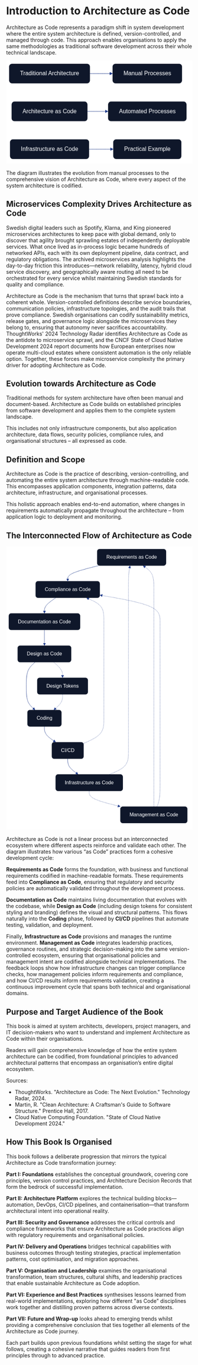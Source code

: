 # Introduction to Architecture as Code

Architecture as Code represents a paradigm shift in system development where the entire system architecture is defined, version-controlled, and managed through code. This approach enables organisations to apply the same methodologies as traditional software development across their whole technical landscape.

![Introduction to Architecture as Code](images/diagram_01_introduction.png)

The diagram illustrates the evolution from manual processes to the comprehensive vision of Architecture as Code, where every aspect of the system architecture is codified.

## Microservices Complexity Drives Architecture as Code

Swedish digital leaders such as Spotify, Klarna, and King pioneered microservices architectures to keep pace with global demand, only to discover that agility brought sprawling estates of independently deployable services. What once lived as in-process logic became hundreds of networked APIs, each with its own deployment pipeline, data contract, and regulatory obligations. The archived microservices analysis highlights the day-to-day friction this introduces—network reliability, latency, hybrid cloud service discovery, and geographically aware routing all need to be orchestrated for every service whilst maintaining Swedish standards for quality and compliance.

Architecture as Code is the mechanism that turns that sprawl back into a coherent whole. Version-controlled definitions describe service boundaries, communication policies, infrastructure topologies, and the audit trails that prove compliance. Swedish organisations can codify sustainability metrics, release gates, and governance logic alongside the microservices they belong to, ensuring that autonomy never sacrifices accountability. ThoughtWorks' 2024 Technology Radar identifies Architecture as Code as the antidote to microservice sprawl, and the CNCF State of Cloud Native Development 2024 report documents how European enterprises now operate multi-cloud estates where consistent automation is the only reliable option. Together, these forces make microservice complexity the primary driver for adopting Architecture as Code.

## Evolution towards Architecture as Code

Traditional methods for system architecture have often been manual and document-based. Architecture as Code builds on established principles from software development and applies them to the complete system landscape.

This includes not only infrastructure components, but also application architecture, data flows, security policies, compliance rules, and organisational structures – all expressed as code.

## Definition and Scope

Architecture as Code is the practice of describing, version-controlling, and automating the entire system architecture through machine-readable code. This encompasses application components, integration patterns, data architecture, infrastructure, and organisational processes.

This holistic approach enables end-to-end automation, where changes in requirements automatically propagate throughout the architecture – from application logic to deployment and monitoring.

## The Interconnected Flow of Architecture as Code

![Architecture as Code Flow](images/diagram_01_aac_flow.png)

Architecture as Code is not a linear process but an interconnected ecosystem where different aspects reinforce and validate each other. The diagram illustrates how various “as Code” practices form a cohesive development cycle:

**Requirements as Code** forms the foundation, with business and functional requirements codified in machine-readable formats. These requirements feed into **Compliance as Code**, ensuring that regulatory and security policies are automatically validated throughout the development process.

**Documentation as Code** maintains living documentation that evolves with the codebase, while **Design as Code** (including design tokens for consistent styling and branding) defines the visual and structural patterns. This flows naturally into the **Coding** phase, followed by **CI/CD** pipelines that automate testing, validation, and deployment.

Finally, **Infrastructure as Code** provisions and manages the runtime environment. **Management as Code** integrates leadership practices, governance routines, and strategic decision-making into the same version-controlled ecosystem, ensuring that organisational policies and management intent are codified alongside technical implementations. The feedback loops show how infrastructure changes can trigger compliance checks, how management policies inform requirements and compliance, and how CI/CD results inform requirements validation, creating a continuous improvement cycle that spans both technical and organisational domains.

## Purpose and Target Audience of the Book

This book is aimed at system architects, developers, project managers, and IT decision-makers who want to understand and implement Architecture as Code within their organisations.

Readers will gain comprehensive knowledge of how the entire system architecture can be codified, from foundational principles to advanced architectural patterns that encompass an organisation’s entire digital ecosystem.

Sources:
- ThoughtWorks. "Architecture as Code: The Next Evolution." Technology Radar, 2024.
- Martin, R. "Clean Architecture: A Craftsman's Guide to Software Structure." Prentice Hall, 2017.
- Cloud Native Computing Foundation. "State of Cloud Native Development 2024."

## How This Book Is Organised

This book follows a deliberate progression that mirrors the typical Architecture as Code transformation journey:

**Part I: Foundations** establishes the conceptual groundwork, covering core principles, version control practices, and Architecture Decision Records that form the bedrock of successful implementation.

**Part II: Architecture Platform** explores the technical building blocks—automation, DevOps, CI/CD pipelines, and containerisation—that transform architectural intent into operational reality.

**Part III: Security and Governance** addresses the critical controls and compliance frameworks that ensure Architecture as Code practices align with regulatory requirements and organisational policies.

**Part IV: Delivery and Operations** bridges technical capabilities with business outcomes through testing strategies, practical implementation patterns, cost optimisation, and migration approaches.

**Part V: Organisation and Leadership** examines the organisational transformation, team structures, cultural shifts, and leadership practices that enable sustainable Architecture as Code adoption.

**Part VI: Experience and Best Practices** synthesises lessons learned from real-world implementations, exploring how different "as Code" disciplines work together and distilling proven patterns across diverse contexts.

**Part VII: Future and Wrap-up** looks ahead to emerging trends whilst providing a comprehensive conclusion that ties together all elements of the Architecture as Code journey.

Each part builds upon previous foundations whilst setting the stage for what follows, creating a cohesive narrative that guides readers from first principles through to advanced practice.
